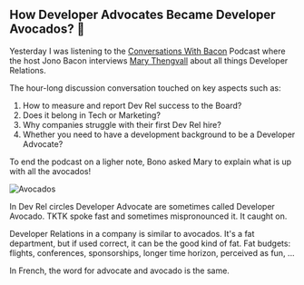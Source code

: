 ## How Developer Advocates Became Developer Avocados? 🥑

Yesterday I was listening to the [Conversations With Bacon](https://open.spotify.com/show/3ctdqzv045voVNMstm2qMz) Podcast where the host Jono Bacon interviews [Mary Thengvall](https://www.listennotes.com/podcasts/conversations-with/mary-thengvall-on-developer-R2PniqNhYeV/) about all things Developer Relations.

The hour-long discussion conversation touched on key aspects such as:

1. How to measure and report Dev Rel success to the Board?
2. Does it belong in Tech or Marketing?
3. Why companies struggle with their first Dev Rel hire?
4. Whether you need to have a development background to be a Developer Advocate?

To end the podcast on a ligher note, Bono asked Mary to explain what is up with all the avocados! 

![Avocados](https://imgur.com/CF9IzYo.png)

In Dev Rel circles Developer Advocate are sometimes called Developer Avocado. 
TKTK spoke fast and sometimes mispronounced it. 
It caught on.


Developer Relations in a company is similar to avocados. It's a fat department, but if used correct, it can be the good kind of fat. Fat budgets: flights, conferences, sponsorships, longer time horizon, perceived as fun, ...


In French, the word for advocate and avocado is the same.
